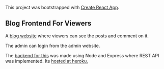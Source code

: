 This project was bootstrapped with [Create React App](https://github.com/facebook/create-react-app).

## Blog Frontend For Viewers

A [blog website](https://arya-poudel.github.io/BlogViewer/#/) where viewers can see the posts and comment on it.

The admin can login from the admin website. 

The [backend for this](https://github.com/Arya-Poudel/BlogApi) was made using Node and Express where REST API was implemented. Its [hosted at heroku.](https://hidden-eyrie-46633.herokuapp.com/)




